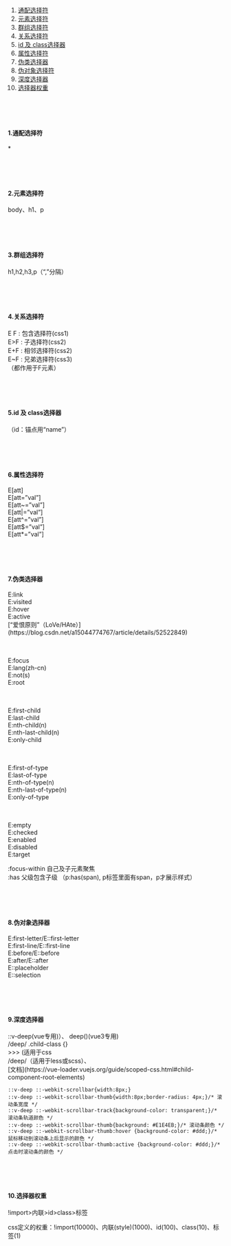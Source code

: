 ﻿1. <a href="#h1">通配选择符</a>
2. <a href="#h2">元素选择符</a>
3. <a href="#h3">群组选择符</a>
4. <a href="#h4">关系选择符</a>
5. <a href="#h5">id 及 class选择器</a>
6. <a href="#h6">属性选择符</a>
7. <a href="#h7">伪类选择器</a>
8. <a href="#h8">伪对象选择符</a>
9. <a href="#h9">深度选择器</a>
10. <a href="#h10">选择器权重</a>

<br/><br/><br/>

<h4 id="h1"> 1.通配选择符 </h4>
*


<br/><br/><br/>

<h4 id="h2"> 2.元素选择符 </h4>
body、h1、p



<br/><br/><br/>

<h4 id="h3"> 3.群组选择符 </h4>
h1,h2,h3,p（“,”分隔）



<br/><br/><br/>

<h4 id="h4"> 4.关系选择符 </h4>
E F : 包含选择符(css1)<br/>
E>F : 子选择符(css2)<br/>
E+F : 相邻选择符(css2)<br/>
E~F : 兄弟选择符(css3)<br/>
（都作用于F元素）



<br/><br/><br/>

<h4 id="h5"> 5.id 及 class选择器 </h4>
（id：锚点用“name”）


<br/><br/><br/>

<h4 id="h6"> 6.属性选择符 </h4>
E[att]<br/>
E[att=”val”]<br/>
E[att~=”val”]<br/>
E[att|=”val”]<br/>
E[att^=”val”]<br/>
E[att$=”val”]<br/>
E[att*=”val”]



<br/><br/><br/>

<h4 id="h7"> 7.伪类选择器 </h4>
E:link<br/>
E:visited<br/>
E:hover<br/>
E:active<br/>
  [“爱恨原则”（LoVe/HAte）](https://blog.csdn.net/a15044774767/article/details/52522849)

<br/><br/>
E:focus<br/>
E:lang(zh-cn)<br/>
E:not(s)<br/>
E:root

<br/><br/>
E:first-child<br/>
E:last-child<br/>
E:nth-child(n)<br/>
E:nth-last-child(n)<br/>
E:only-child<br/>

<br/><br/>
E:first-of-type<br/>
E:last-of-type<br/>
E:nth-of-type(n)<br/>
E:nth-last-of-type(n)<br/>
E:only-of-type<br/>

<br/><br/>
E:empty<br/>
E:checked<br/>
E:enabled<br/>
E:disabled<br/>
E:target<br/>




:focus-within  自己及子元素聚焦<br/>
:has  父级包含子级 （p:has(span), p标签里面有span，p才展示样式）<br/>

<br/><br/><br/>

<h4 id="h8"> 8.伪对象选择器 </h4>
E:first-letter/E::first-letter<br/>
E:first-line/E::first-line<br/>
E:before/E::before<br/>
E:after/E::after<br/>
E::placeholder<br/>
E::selection<br/>


<br/><br/><br/>

<h4 id="h9"> 9.深度选择器 </h4>
::v-deep(vue专用)）、 deep()(vue3专用) <br/>  
/deep/ .child-class {}<br/>
>>> (适用于css<br/>
/deep/（适用于less或scss）、<br/>
[文档](https://vue-loader.vuejs.org/guide/scoped-css.html#child-component-root-elements)

```
::v-deep ::-webkit-scrollbar{width:8px;}
::v-deep ::-webkit-scrollbar-thumb{width:8px;border-radius: 4px;}/* 滚动条宽度 */
::v-deep ::-webkit-scrollbar-track{background-color: transparent;}/* 滚动条轨道颜色 */
::v-deep ::-webkit-scrollbar-thumb{background: #E1E4EB;}/* 滚动条颜色 */
::v-deep ::-webkit-scrollbar-thumb:hover {background-color: #ddd;}/* 鼠标移动到滚动条上后显示的颜色 */
::v-deep ::-webkit-scrollbar-thumb:active {background-color: #ddd;}/* 点击时滚动条的颜色 */
```


<br/><br/><br/>

<h4 id="h10"> 10.选择器权重 </h4>

!import>内联>id>class>标签

css定义的权重：!import(10000)、内联(style)(1000)、id(100)、class(10)、标签(1)

